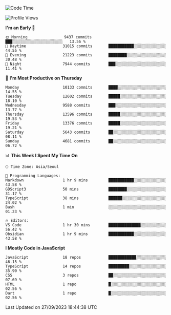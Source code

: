 <!--START_SECTION:waka-->
![Code Time](http://img.shields.io/badge/Code%20Time-5%2C331%20hrs%2023%20mins-blue)

![Profile Views](http://img.shields.io/badge/Profile%20Views-0-blue)

**I'm an Early 🐤** 

```text
🌞 Morning                9437 commits        ███░░░░░░░░░░░░░░░░░░░░░░   13.56 % 
🌆 Daytime                31015 commits       ███████████░░░░░░░░░░░░░░   44.55 % 
🌃 Evening                21223 commits       ████████░░░░░░░░░░░░░░░░░   30.48 % 
🌙 Night                  7944 commits        ███░░░░░░░░░░░░░░░░░░░░░░   11.41 % 
```
📅 **I'm Most Productive on Thursday** 

```text
Monday                   10133 commits       ████░░░░░░░░░░░░░░░░░░░░░   14.55 % 
Tuesday                  12602 commits       █████░░░░░░░░░░░░░░░░░░░░   18.10 % 
Wednesday                9588 commits        ███░░░░░░░░░░░░░░░░░░░░░░   13.77 % 
Thursday                 13596 commits       █████░░░░░░░░░░░░░░░░░░░░   19.53 % 
Friday                   13376 commits       █████░░░░░░░░░░░░░░░░░░░░   19.21 % 
Saturday                 5643 commits        ██░░░░░░░░░░░░░░░░░░░░░░░   08.11 % 
Sunday                   4681 commits        ██░░░░░░░░░░░░░░░░░░░░░░░   06.72 % 
```


📊 **This Week I Spent My Time On** 

```text
🕑︎ Time Zone: Asia/Seoul

💬 Programming Languages: 
Markdown                 1 hr 9 mins         ███████████░░░░░░░░░░░░░░   43.58 % 
GDScript3                50 mins             ████████░░░░░░░░░░░░░░░░░   31.17 % 
TypeScript               38 mins             ██████░░░░░░░░░░░░░░░░░░░   24.02 % 
Bash                     1 min               ░░░░░░░░░░░░░░░░░░░░░░░░░   01.23 % 

🔥 Editors: 
VS Code                  1 hr 30 mins        ██████████████░░░░░░░░░░░   56.42 % 
Obsidian                 1 hr 9 mins         ███████████░░░░░░░░░░░░░░   43.58 % 
```

**I Mostly Code in JavaScript** 

```text
JavaScript               18 repos            ████████████░░░░░░░░░░░░░   46.15 % 
TypeScript               14 repos            █████████░░░░░░░░░░░░░░░░   35.90 % 
CSS                      3 repos             ██░░░░░░░░░░░░░░░░░░░░░░░   07.69 % 
HTML                     1 repo              █░░░░░░░░░░░░░░░░░░░░░░░░   02.56 % 
Dart                     1 repo              █░░░░░░░░░░░░░░░░░░░░░░░░   02.56 % 
```




 Last Updated on 27/09/2023 18:44:38 UTC
<!--END_SECTION:waka-->
